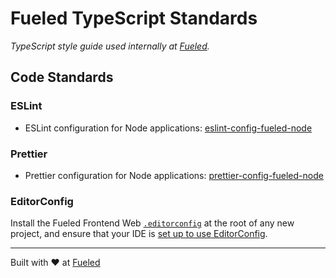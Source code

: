 # Fueled TypeScript Standards

*TypeScript style guide used internally at [Fueled](https://fueled.com/en-gb).*

## Code Standards

### ESLint
- ESLint configuration for Node applications: [eslint-config-fueled-node](packages/eslint-config-fueled-node)

### Prettier
- Prettier configuration for Node applications: [prettier-config-fueled-node](packages/prettier-config-fueled-node)

### EditorConfig

Install the Fueled Frontend Web [`.editorconfig`](/.editorconfig) at the root of any new project, and ensure that your IDE is [set up to use EditorConfig](https://editorconfig.org/).

---

Built with ♥ at [Fueled](https://fueled.com/?ref=github)
